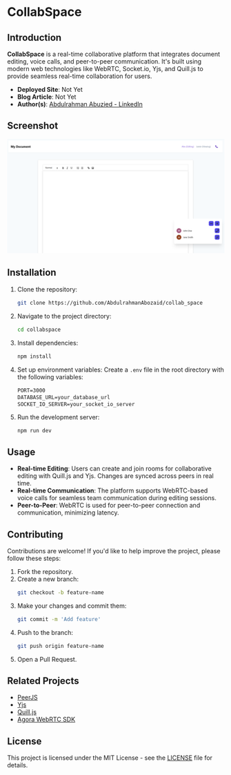 # CollabSpace

## Introduction

**CollabSpace** is a real-time collaborative platform that integrates document editing, voice calls, and peer-to-peer communication. It's built using modern web technologies like WebRTC, Socket.io, Yjs, and Quill.js to provide seamless real-time collaboration for users.

- **Deployed Site**: Not Yet
- **Blog Article**: Not Yet
- **Author(s)**: [Abdulrahman Abuzied - LinkedIn](https://www.linkedin.com/in/abdulrahman-abuzeid-a5a347231/)

## Screenshot

![CollabSpace Screenshot](./screenshot.png)

## Installation

1. Clone the repository:
   ```bash
   git clone https://github.com/AbdulrahmanAbozaid/collab_space
   ```
2. Navigate to the project directory:
   ```bash
   cd collabspace
   ```
3. Install dependencies:
   ```bash
   npm install
   ```
4. Set up environment variables:
   Create a `.env` file in the root directory with the following variables:

   ```env
   PORT=3000
   DATABASE_URL=your_database_url
   SOCKET_IO_SERVER=your_socket_io_server
   ```

5. Run the development server:
   ```bash
   npm run dev
   ```

## Usage

- **Real-time Editing**: Users can create and join rooms for collaborative editing with Quill.js and Yjs. Changes are synced across peers in real time.
- **Real-time Communication**: The platform supports WebRTC-based voice calls for seamless team communication during editing sessions.
- **Peer-to-Peer**: WebRTC is used for peer-to-peer connection and communication, minimizing latency.

## Contributing

Contributions are welcome! If you'd like to help improve the project, please follow these steps:

1. Fork the repository.
2. Create a new branch:
   ```bash
   git checkout -b feature-name
   ```
3. Make your changes and commit them:
   ```bash
   git commit -m 'Add feature'
   ```
4. Push to the branch:
   ```bash
   git push origin feature-name
   ```
5. Open a Pull Request.

## Related Projects

- [PeerJS](https://peerjs.com/)
- [Yjs](https://yjs.dev/)
- [Quill.js](https://quilljs.com/)
- [Agora WebRTC SDK](https://www.agora.io/en/products/webrtc/)

## License

This project is licensed under the MIT License - see the [LICENSE](LICENSE) file for details.
